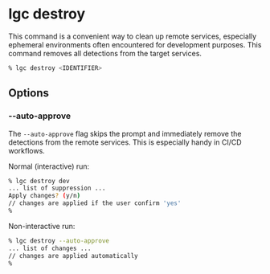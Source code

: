 # lgc destroy

This command is a convenient way to clean up remote services, especially ephemeral environments often encountered for development purposes. This command removes all detections from the target services.

```sh
% lgc destroy <IDENTIFIER>
```

## Options

<!-- vale Google.Headings = NO -->

### --auto-approve

<!-- vale Google.Headings = YES -->

The `--auto-approve` flag skips the prompt and immediately remove the detections from the remote services. This is especially handy in CI/CD workflows.

Normal (interactive) run:

```bash
% lgc destroy dev
... list of suppression ...
Apply changes? (y/n)
// changes are applied if the user confirm 'yes'
%
```

Non-interactive run:

```bash
% lgc destroy --auto-approve
... list of changes ...
// changes are applied automatically
%
```
